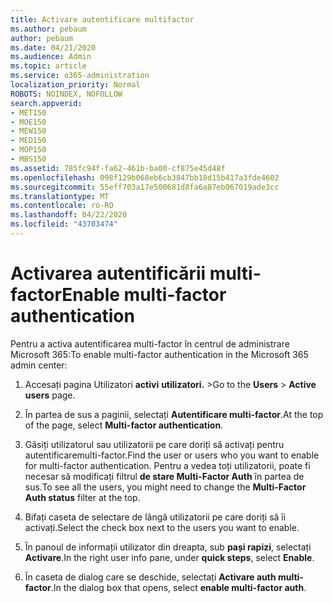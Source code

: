 ```yaml
---
title: Activare autentificare multifactor
ms.author: pebaum
author: pebaum
ms.date: 04/21/2020
ms.audience: Admin
ms.topic: article
ms.service: o365-administration
localization_priority: Normal
ROBOTS: NOINDEX, NOFOLLOW
search.appverid:
- MET150
- MOE150
- MEW150
- MED150
- MOP150
- MBS150
ms.assetid: 785fc94f-fa62-461b-ba00-cf875e45d48f
ms.openlocfilehash: 098f129b068eb6cb3847bb18d15b417a3fde4602
ms.sourcegitcommit: 55eff703a17e500681d8fa6a87eb067019ade3cc
ms.translationtype: MT
ms.contentlocale: ro-RO
ms.lasthandoff: 04/22/2020
ms.locfileid: "43703474"
---
```

# <a name="enable-multi-factor-authentication"></a><span data-ttu-id="931c0-102">Activarea autentificării multi-factor</span><span class="sxs-lookup"><span data-stu-id="931c0-102">Enable multi-factor authentication</span></span>

<span data-ttu-id="931c0-103">Pentru a activa autentificarea multi-factor în centrul de administrare Microsoft 365:</span><span class="sxs-lookup"><span data-stu-id="931c0-103">To enable multi-factor authentication in the Microsoft 365 admin center:</span></span>

1. <span data-ttu-id="931c0-104">Accesați pagina Utilizatori **activi** **utilizatori.** \></span><span class="sxs-lookup"><span data-stu-id="931c0-104">Go to the **Users** \> **Active users** page.</span></span>
    
2. <span data-ttu-id="931c0-105">În partea de sus a paginii, selectați **Autentificare multi-factor**.</span><span class="sxs-lookup"><span data-stu-id="931c0-105">At the top of the page, select **Multi-factor authentication**.</span></span> 
    
3. <span data-ttu-id="931c0-106">Găsiți utilizatorul sau utilizatorii pe care doriți să activați pentru autentificaremulti-factor.</span><span class="sxs-lookup"><span data-stu-id="931c0-106">Find the user or users who you want to enable for multi-factor authentication.</span></span> <span data-ttu-id="931c0-107">Pentru a vedea toți utilizatorii, poate fi necesar să modificați filtrul **de stare Multi-Factor Auth** în partea de sus.</span><span class="sxs-lookup"><span data-stu-id="931c0-107">To see all the users, you might need to change the **Multi-Factor Auth status** filter at the top.</span></span>
    
4. <span data-ttu-id="931c0-108">Bifați caseta de selectare de lângă utilizatorii pe care doriți să îi activați.</span><span class="sxs-lookup"><span data-stu-id="931c0-108">Select the check box next to the users you want to enable.</span></span>
    
5.  <span data-ttu-id="931c0-109">În panoul de informații utilizator din dreapta, sub **pași rapizi**, selectați **Activare**.</span><span class="sxs-lookup"><span data-stu-id="931c0-109">In the right user info pane, under **quick steps**, select **Enable**.</span></span> 
    
6. <span data-ttu-id="931c0-110">În caseta de dialog care se deschide, selectați **Activare auth multi-factor**.</span><span class="sxs-lookup"><span data-stu-id="931c0-110">In the dialog box that opens, select **enable multi-factor auth**.</span></span> 
    


